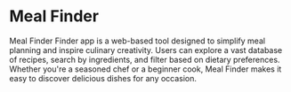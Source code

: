 # Meal Finder
 Meal Finder  Finder app is a web-based tool designed to simplify meal planning and inspire culinary creativity. Users can explore a vast database of recipes, search by ingredients, and filter based on dietary preferences. Whether you're a seasoned chef or a beginner cook, Meal Finder makes it easy to discover delicious dishes for any occasion.
